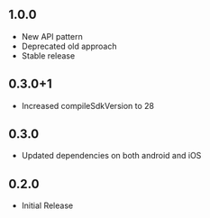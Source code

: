 ## 1.0.0

- New API pattern
- Deprecated old approach
- Stable release

## 0.3.0+1

- Increased compileSdkVersion to 28

## 0.3.0

- Updated dependencies on both android and iOS

## 0.2.0

- Initial Release
